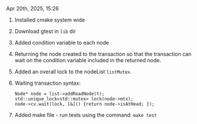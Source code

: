 Apr 20th, 2025, 15:26

1. Installed cmake system wide
2. Download gtest in `lib` dir
3. Added condition variable to each node
4. Returning the node created to the transaction so that the transaction can wait on the condition variable included in the returned node.
5. Added an overall lock to the nodeList `listMutex`.
6. Waiting transaction syntax:

   ```
   Node* node = list->addReadNode(t);
   std::unique_lock<std::mutex> lock(node->mtx);
   node->cv.wait(lock, [&]() {return node->isAtHead; });
   ```
7. Added make file - run tests using the command:  `make test`
